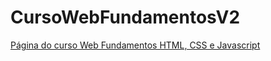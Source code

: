 # CursoWebFundamentosV2
[Página do curso Web Fundamentos HTML, CSS e Javascript](https://serliv.com/html-css-js)